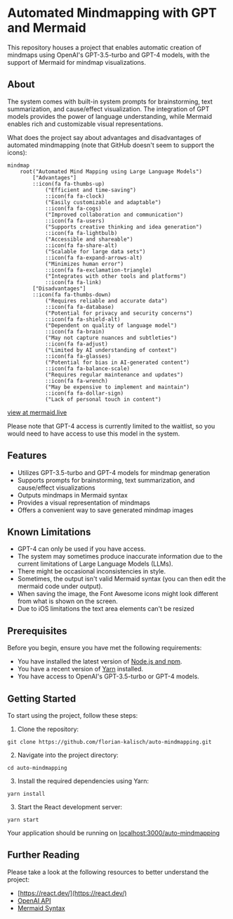 # Automated Mindmapping with GPT and Mermaid

This repository houses a project that enables automatic creation of mindmaps using OpenAI's GPT-3.5-turbo and GPT-4 models, with the support of Mermaid for mindmap visualizations.

## About

The system comes with built-in system prompts for brainstorming, text summarization, and cause/effect visualization. The integration of GPT models provides the power of language understanding, while Mermaid enables rich and customizable visual representations.

What does the project say about advantages and disadvantages of automated mindmapping (note that GitHub doesn't seem to support the icons):

```mermaid
mindmap
	root("Automated Mind Mapping using Large Language Models")
		["Advantages"]
		::icon(fa fa-thumbs-up)
			("Efficient and time-saving")
			::icon(fa fa-clock)
			("Easily customizable and adaptable")
			::icon(fa fa-cogs)
			("Improved collaboration and communication")
			::icon(fa fa-users)
			("Supports creative thinking and idea generation")
			::icon(fa fa-lightbulb)
			("Accessible and shareable")
			::icon(fa fa-share-alt)
			("Scalable for large data sets")
			::icon(fa fa-expand-arrows-alt)
			("Minimizes human error")
			::icon(fa fa-exclamation-triangle)
			("Integrates with other tools and platforms")
			::icon(fa fa-link)
		["Disadvantages"]
		::icon(fa fa-thumbs-down)
			("Requires reliable and accurate data")
			::icon(fa fa-database)
			("Potential for privacy and security concerns")
			::icon(fa fa-shield-alt)
			("Dependent on quality of language model")
			::icon(fa fa-brain)
			("May not capture nuances and subtleties")
			::icon(fa fa-adjust)
			("Limited by AI understanding of context")
			::icon(fa fa-glasses)
			("Potential for bias in AI-generated content")
			::icon(fa fa-balance-scale)
			("Requires regular maintenance and updates")
			::icon(fa fa-wrench)
			("May be expensive to implement and maintain")
			::icon(fa fa-dollar-sign)
			("Lack of personal touch in content")
```

[view at mermaid.live](https://mermaid.live/edit#pako:eNqNVctu20AM_JWFTi0Q_YBvAdJDgBgommPVA7WiJNb7UJZcO26Qfy9XdprYwAY9WJD3MRwOh9RLY-OAzabxFAYPSxc6STHKl665zRI9CA5mq3tmC8tCYTKZy_MB0oT6DFMGfdkqiOOu-Vrud_JTbw97CKJ7uvrrtLrZkI3hywhmhFbm7Htu83K-0pWQ38aRLGEQAxpRyGPLsNd4_5CvUKyLdvcR4dbanJT0CqDnmFgKXkLOTriKM6PdtUPMvcMLQsDkjsZmVi3oD-j2igwDLFL-VQHjxB-B7v2S4h4LJ-egj8qRYjiz9D4HsutKDS8zpgvAx7wsMQkbm1Bv7tHITGFXalNAaUAwEwZMn8I6mmbps-uvNERmesuVZ9AQn-S6HmjByQU_C26Va4zJuNUtAwgYxnoV8HnRgC2kFA98DagmJC0BslHnQDCop1IdyTrwa-qtJFKbXtb1PghOxSdsDiSziTJjMhKj4zXnxYEocc914cLu3ex3xPB_fh_iIXwk8gOfMqk51aCO3u315uIiWY1C2euBL_L6HovbCdwq-5JoD_Z4qiIqJMmxNIXFFLheTUI3XKt_hwuGoXSSuvYpgytQcdTKnieALxOghtknoIu0t3A0IYqx2kY5oQkZlNVJe869OBTCKkUYfmtDfsR7UGuUSdUfze29yco0sShYaQdlqVcFn6WGNzlgRq4L2ROwoaDY7bmn1k4O5Uw1Z_W_5tSyNgJWSj5l7QzjVRxFKqdXAfIyFGfWgA8Jg52v1ezRaPugDrwyCqIhvzj0b6N0DaG_qpfKVEot03RRpgewu6LfonLGoGJIzHYuSrwn39w0HpMGGPQr8tIFY7pGu8nruNjo64Aj6OTtmi686lHQj8rjMdhmIynjTXPK9Y5Au9E3mxEc4-tfWGtgMg)

Please note that GPT-4 access is currently limited to the waitlist, so you would need to have access to use this model in the system.

## Features
- Utilizes GPT-3.5-turbo and GPT-4 models for mindmap generation
- Supports prompts for brainstorming, text summarization, and cause/effect visualizations
- Outputs mindmaps in Mermaid syntax
- Provides a visual representation of mindmaps
- Offers a convenient way to save generated mindmap images

## Known Limitations
- GPT-4 can only be used if you have access.
- The system may sometimes produce inaccurate information due to the current limitations of Large Language Models (LLMs).
- There might be occasional inconsistencies in style.
- Sometimes, the output isn't valid Mermaid syntax (you can then edit the mermaid code under output).
- When saving the image, the Font Awesome icons might look different from what is shown on the screen.
- Due to iOS limitations the text area elements can't be resized

## Prerequisites

Before you begin, ensure you have met the following requirements:

- You have installed the latest version of [Node.js and npm](https://nodejs.org/en/download/).
- You have a recent version of [Yarn](https://classic.yarnpkg.com/en/docs/install) installed.
- You have access to OpenAI's GPT-3.5-turbo or GPT-4 models.

## Getting Started

To start using the project, follow these steps:

1. Clone the repository:
```shell
git clone https://github.com/florian-kalisch/auto-mindmapping.git
```

2. Navigate into the project directory:
```shell
cd auto-mindmapping
```

3. Install the required dependencies using Yarn:
```shell
yarn install
```

3. Start the React development server:
```shell
yarn start
```

Your application should be running on
[localhost:3000/auto-mindmapping](http://localhost:3000/auto-mindmapping)

## Further Reading
Please take a look at the following resources to better understand the project:
- [https://react.dev/](https://react.dev/)
- [OpenAI API](https://platform.openai.com/docs/api-reference/)
- [Mermaid Syntax](https://mermaid.js.org/syntax/mindmap.html)
